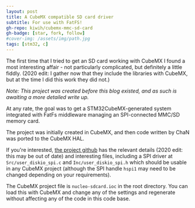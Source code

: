 ```yaml
---
layout: post
title: A CubeMX compatible SD card driver
subtitle: For use with FatFS!
gh-repo: kiwih/cubemx-mmc-sd-card
gh-badge: [star, fork, follow]
#cover-img: /assets/img/path.jpg
tags: [stm32, c]
---
```


The first time that I tried to get an SD card working with CubeMX I found a most interesting affair - not particularly complicated, but definitely a little fiddly. 
(2020 edit: I gather now that they include the libraries with CubeMX, but at the time I did this work they did not.)

*Note: This project was created before this blog existed, and as such is awaiting a more detailed write up.*

At any rate, the goal was to get a STM32CubeMX-generated system integrated with FatFs middleware managing an SPI-connected MMC/SD memory card.

The project was initially created in CubeMX, and then code written by ChaN was ported to the CubeMX HAL.

If you're interested, [the project github](https://github.com/kiwih/cubemx-mmc-sd-card) has the relevant details (2020 edit: this may be out of date)  and interesting files, including a SPI driver at `Src/user_diskio_spi.c` and `Inc/user_diskio_spi.h` which should be usable in any CubeMX project (although the SPI handle `hspi1` may need to be changed depending on your requirements).

The CubeMX project file is `nucleo-sdcard.ioc` in the root directory. You can load this with CubeMX and change any of the settings and regenerate without affecting any of the code in this code base.




